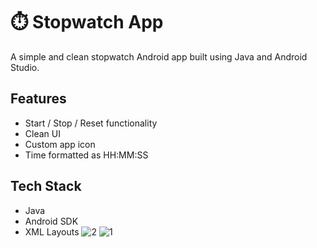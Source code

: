 # ⏱️ Stopwatch App

A simple and clean stopwatch Android app built using Java and Android Studio.

## Features
- Start / Stop / Reset functionality
- Clean UI
- Custom app icon
- Time formatted as HH:MM:SS

## Tech Stack
- Java
- Android SDK
- XML Layouts
![2](https://github.com/user-attachments/assets/342dadf2-ece6-46b9-b4b4-9590888e9eac)
![1](https://github.com/user-attachments/assets/293f8e4a-348e-4f91-bcfc-5511fc5da517)
